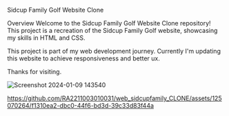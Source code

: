 Sidcup Family Golf Website Clone

Overview
Welcome to the Sidcup Family Golf Website Clone repository! This project is a recreation of the Sidcup Family Golf website, showcasing my skills in HTML and CSS.

This project is part of my web development journey.
Currently I'm updating this website to achieve responsiveness and better ux.

Thanks for visiting.

![Screenshot 2024-01-09 143540](https://github.com/RA2211003010031/web_sidcupfamily_CLONE/assets/125070264/b0126aeb-5fe3-45c1-9b83-897ecddfc4e9)


https://github.com/RA2211003010031/web_sidcupfamily_CLONE/assets/125070264/f1310ea2-dbc0-44f6-bd3d-39c33d83f44a


